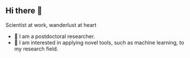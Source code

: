 ## Hi there 👋

<!--
**cwu137/cwu137** is a ✨ _special_ ✨ repository because its `README.md` (this file) appears on your GitHub profile.

Scientist at work, wanderlust at heart

- 🔭 I’m currently working as a PostDoc in Theoretical Physics
-->

Scientist at work, wanderlust at heart

- 🔭 I am a postdoctoral researcher.
- 🔭 I am interested in applying novel tools, such as machine learning, to my research field.
